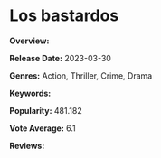 # Los bastardos

**Overview:** 

**Release Date:** 2023-03-30

**Genres:** Action, Thriller, Crime, Drama

**Keywords:** 

**Popularity:** 481.182

**Vote Average:** 6.1

**Reviews:**


